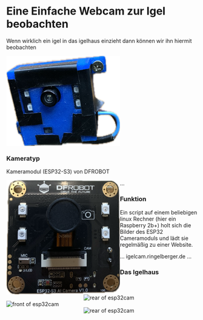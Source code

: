 # Eine Einfache Webcam zur Igel beobachten

Wenn wirklich ein igel in das igelhaus einzieht dann können wir ihn hiermit beobachten

<img align="center" width="300" src="https://github.com/fpf2000/igelcam/blob/main/bilder/igelcam.PNG" alt="front of esp32cam" />


### Kameratyp

Kameramodul (ESP32-S3) von DFROBOT

<img align="left" width="300" src="https://github.com/fpf2000/igelcam/blob/main/bilder/esp32CamS3Dfrobot_front.PNG" alt="front of esp32cam" />


<img align="right" width="300" src="https://github.com/fpf2000/igelcam/blob/main/bilder/esp32CamS3Dfrobot_rear.PNG" alt="rear of esp32cam" />

...
### Funktion

Ein script auf einem beliebigen linux Rechner (hier ein Raspberry 2b+) holt sich die Bilder des ESP32 Cameramoduls und lädt sie regelmäßig zu einer Website.

...
igelcam.ringelberger.de
...


### Das Igelhaus 


<img align="left" width="300" src="https://github.com/fpf2000/igelcam/blob/main/bilder/igelhaus.PNG" alt="front of esp32cam" />


<img align="right" width="300" src="https://github.com/fpf2000/igelcam/blob/main/bilder/igelhaus_open.PNG" alt="rear of esp32cam" />
